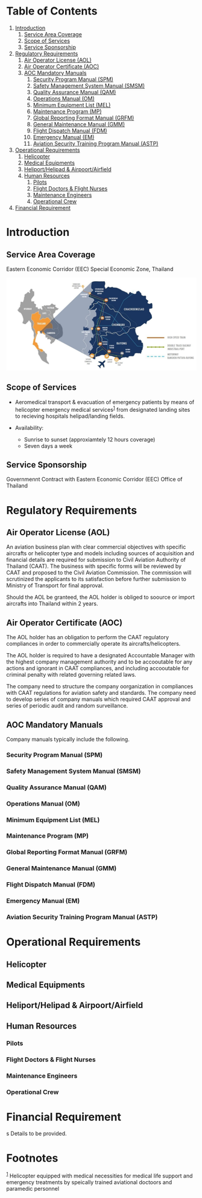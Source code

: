 
# Table of Contents

1.  [Introduction](#org4b303e9)
    1.  [Service Area Coverage](#org68e2b5c)
    2.  [Scope of Services](#org418037b)
    3.  [Service Sponsorship](#orgb8f8228)
2.  [Regulatory Requirements](#org6f672f0)
    1.  [Air Operator License (AOL)](#org1d16f9f)
    2.  [Air Operator Certificate (AOC)](#org3a3ce2b)
    3.  [AOC Mandatory Manuals](#orgf77d5ad)
        1.  [Security Program Manual (SPM)](#org2120d96)
        2.  [Safety Management System Manual (SMSM)](#orgf1db1be)
        3.  [Quality Assurance Manual (QAM)](#org9f59433)
        4.  [Operations Manual (OM)](#org4dbbb83)
        5.  [Minimum Equipment List (MEL)](#org186262f)
        6.  [Maintenance Program (MP)](#orgf1dbc81)
        7.  [Global Reporting Format Manual (GRFM)](#org5117177)
        8.  [General Maintenance Manual (GMM)](#org5851cf0)
        9.  [Flight Dispatch Manual (FDM)](#orgaebea0b)
        10. [Emergency Manual (EM)](#org71429d3)
        11. [Aviation Security Training Program Manual (ASTP)](#orgf624874)
3.  [Operational Requirements](#org405b336)
    1.  [Helicopter](#org1d38cab)
    2.  [Medical Equipments](#org906ec7a)
    3.  [Heliport/Helipad & Airpoort/Airfield](#org781ba96)
    4.  [Human Resources](#orgc2c28e9)
        1.  [Pilots](#orgdcdedec)
        2.  [Flight Doctors & Flight Nurses](#org0cdce6c)
        3.  [Maintenance Engineers](#org8f8099c)
        4.  [Operational Crew](#orga9bb505)
4.  [Financial Requirement](#orgde3dcc7)



<a id="org4b303e9"></a>

# Introduction


<a id="org68e2b5c"></a>

## Service Area Coverage

Eastern Economic Corridor (EEC) Special Economic Zone, Thailand

![img](./eec_photo1.jpg)


<a id="org418037b"></a>

## Scope of Services

-   Aeromedical transport & evacuation of emergency patients by means of helicopter emergency medical services<sup><a id="fnr.1" class="footref" href="#fn.1">1</a></sup> from designated landing sites to recieving hospitals helipad/landing fields.

-   Availability:
    -   Sunrise to sunset (approxiamtely 12 hours coverage)
    -   Seven days a week


<a id="orgb8f8228"></a>

## Service Sponsorship

Governmennt Contract with Eastern Economic Corridor (EEC) Office of Thailand


<a id="org6f672f0"></a>

# Regulatory Requirements


<a id="org1d16f9f"></a>

## Air Operator License (AOL)

An aviation business plan with clear commercial objectives with specific aircrafts or helicopter type and models including sources of acquisition and financial details are required for submission to Civil Aviation Authority of Thailand (CAAT). The business with specific forms will be reviewed by CAAT and proposed to the Civil Aviation Commission. The commission will scrutinized the applicants to its satisfaction before further submission to Ministry of Transport for final approval.

Should the AOL be granteed, the AOL holder is obliged to soource or import aircrafts into Thailand within 2 years.


<a id="org3a3ce2b"></a>

## Air Operator Certificate (AOC)

The AOL holder has an obligation to perform the CAAT regulatory compliances in order to commercially operate its aircrafts/helicopters.

The AOL holder is required to have a designated Accountable Manager with the highest company management authority and to be accooutable for any actions and ignorant in CAAT compliances, and including accooutable for criminal penalty with related governing related laws.

The company need to structure the company oorganization in compliances with CAAT regulations for aviation safety and standards. The company need to develop series of company manuals which required CAAT approval and series of periodic audit and random surveillance.


<a id="orgf77d5ad"></a>

## AOC Mandatory Manuals

Company manuals typically include the following.


<a id="org2120d96"></a>

### Security Program Manual (SPM)


<a id="orgf1db1be"></a>

### Safety Management System Manual (SMSM)


<a id="org9f59433"></a>

### Quality Assurance Manual (QAM)


<a id="org4dbbb83"></a>

### Operations Manual (OM)


<a id="org186262f"></a>

### Minimum Equipment List (MEL)


<a id="orgf1dbc81"></a>

### Maintenance Program (MP)


<a id="org5117177"></a>

### Global Reporting Format Manual (GRFM)


<a id="org5851cf0"></a>

### General Maintenance Manual (GMM)


<a id="orgaebea0b"></a>

### Flight Dispatch Manual (FDM)


<a id="org71429d3"></a>

### Emergency Manual (EM)


<a id="orgf624874"></a>

### Aviation Security Training Program Manual (ASTP)


<a id="org405b336"></a>

# Operational Requirements


<a id="org1d38cab"></a>

## Helicopter


<a id="org906ec7a"></a>

## Medical Equipments


<a id="org781ba96"></a>

## Heliport/Helipad & Airpoort/Airfield


<a id="orgc2c28e9"></a>

## Human Resources


<a id="orgdcdedec"></a>

### Pilots


<a id="org0cdce6c"></a>

### Flight Doctors & Flight Nurses


<a id="org8f8099c"></a>

### Maintenance Engineers


<a id="orga9bb505"></a>

### Operational Crew


<a id="orgde3dcc7"></a>

# Financial Requirement

s
Details to be provided.


# Footnotes

<sup><a id="fn.1" href="#fnr.1">1</a></sup> Helicopter equipped with medical necessities for medical life support and emergency treatments by speically trained aviational doctoors and paramedic personnel
